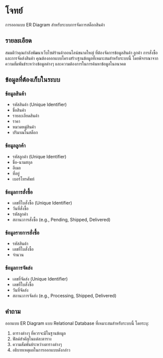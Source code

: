 # โจทย์

การออกแบบ ER Diagram สำหรับระบบการจัดการสต็อกสินค้า

## รายละเอียด
สมมติว่าคุณกำลังพัฒนาเว็บไซต์ร้านค้าออนไลน์ขนาดใหญ่ ที่ต้องจัดการข้อมูลสินค้า ลูกค้า การสั่งซื้อ และการจัดส่งสินค้า คุณต้องออกแบบโครงสร้างฐานข้อมูลที่เหมาะสมสำหรับระบบนี้ โดยพิจารณาจากความสัมพันธ์ระหว่างข้อมูลต่างๆ และความต้องการในการค้นหาข้อมูลในอนาคต

## ข้อมูลที่ต้องเก็บในระบบ

### ข้อมูลสินค้า
- รหัสสินค้า (Unique Identifier)
- ชื่อสินค้า
- รายละเอียดสินค้า
- ราคา
- หมวดหมู่สินค้า
- ปริมาณในสต็อก

### ข้อมูลลูกค้า
- รหัสลูกค้า (Unique Identifier)
- ชื่อ-นามสกุล
- อีเมล
- ที่อยู่
- เบอร์โทรศัพท์

### ข้อมูลการสั่งซื้อ
- เลขที่ใบสั่งซื้อ (Unique Identifier)
- วันที่สั่งซื้อ
- รหัสลูกค้า
- สถานะการสั่งซื้อ (e.g., Pending, Shipped, Delivered)

### ข้อมูลรายการสั่งซื้อ
- รหัสสินค้า
- เลขที่ใบสั่งซื้อ
- จำนวน

### ข้อมูลการจัดส่ง
- เลขที่จัดส่ง (Unique Identifier)
- เลขที่ใบสั่งซื้อ
- วันที่จัดส่ง
- สถานะการจัดส่ง (e.g., Processing, Shipped, Delivered)

## คำถาม
ออกแบบ ER Diagram แบบ Relational Database ที่เหมาะสมสำหรับระบบนี้ โดยระบุ:
1. ตารางต่างๆ ที่ควรจะมีในฐานข้อมูล
2. ฟิลด์สำคัญในแต่ละตาราง
3. ความสัมพันธ์ระหว่างตารางต่างๆ
4. อธิบายเหตุผลในการออกแบบดังกล่าว
